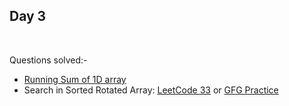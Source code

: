 ## Day 3
</br>

Questions solved:-

- [Running Sum of 1D array](https://leetcode.com/problems/running-sum-of-1d-array/)
- Search in Sorted Rotated Array: [LeetCode 33](https://leetcode.com/problems/search-in-rotated-sorted-array/) or [GFG Practice](https://practice.geeksforgeeks.org/problems/search-in-a-rotated-array4618/1)